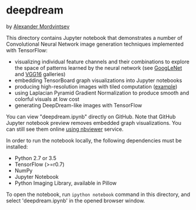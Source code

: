 # deepdream

by [Alexander Mordvintsev](mailto:moralex@google.com)

This directory contains Jupyter notebook that demonstrates a number of Convolutional Neural Network 
image generation techniques implemented with TensorFlow:

- visualizing individual feature channels and their combinations to explore the space of patterns learned by the neural network (see [GoogLeNet](http://storage.googleapis.com/deepdream/visualz/tensorflow_inception/index.html) and [VGG16](http://storage.googleapis.com/deepdream/visualz/vgg16/index.html) galleries)
- embedding TensorBoard graph visualizations into Jupyter notebooks
- producing high-resolution images with tiled computation ([example](http://storage.googleapis.com/deepdream/pilatus_flowers.jpg))
- using Laplacian Pyramid Gradient Normalization to produce smooth and colorful visuals at low cost
- generating DeepDream-like images with TensorFlow

You can view "deepdream.ipynb" directly on GitHub. Note that GitHub Jupyter notebook preview removes 
embedded graph visualizations. You can still see them online 
[using nbviewer](http://nbviewer.jupyter.org/github/tensorflow/tensorflow/blob/master/tensorflow/examples/tutorials/deepdream/deepdream.ipynb)
service.

In order to run the notebook locally, the following dependencies must be installed:

- Python 2.7 or 3.5
- TensorFlow (>=r0.7)
- NumPy
- Jupyter Notebook
- Python Imaging Library, available in Pillow

To open the notebook, run `ipython notebook` command in this directory, and 
select 'deepdream.ipynb' in the opened browser window.
